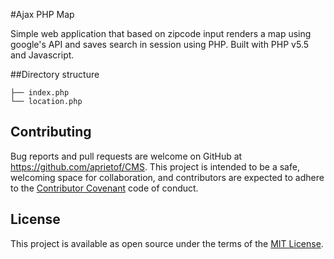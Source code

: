 #Ajax PHP Map

Simple web application that based on zipcode input renders a map using google's API and saves search in session using PHP. Built with PHP v5.5 and Javascript.

##Directory structure

```
├── index.php
└── location.php
```

## Contributing

Bug reports and pull requests are welcome on GitHub at https://github.com/aprietof/CMS. This project is intended to be a safe, welcoming space for collaboration, and contributors are expected to adhere to the [Contributor Covenant](http://contributor-covenant.org) code of conduct.


## License

This project is available as open source under the terms of the [MIT License](http://opensource.org/licenses/MIT).

